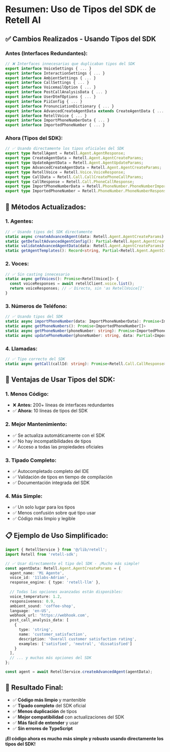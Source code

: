 # Resumen: Uso de Tipos del SDK de Retell AI

## ✅ **Cambios Realizados - Usando Tipos del SDK**

### **Antes (Interfaces Redundantes):**
```typescript
// ❌ Interfaces innecesarias que duplicaban tipos del SDK
export interface VoiceSettings { ... }
export interface InteractionSettings { ... }
export interface AmbientSettings { ... }
export interface CallSettings { ... }
export interface VoicemailOption { ... }
export interface PostCallAnalysisData { ... }
export interface UserDtmfOptions { ... }
export interface PiiConfig { ... }
export interface PronunciationDictionary { ... }
export interface AdvancedCreateAgentData extends CreateAgentData { ... }
export interface RetellVoice { ... }
export interface ImportPhoneNumberData { ... }
export interface ImportedPhoneNumber { ... }
```

### **Ahora (Tipos del SDK):**
```typescript
// ✅ Usando directamente los tipos oficiales del SDK
export type RetellAgent = Retell.Agent.AgentResponse;
export type CreateAgentData = Retell.Agent.AgentCreateParams;
export type UpdateAgentData = Retell.Agent.AgentUpdateParams;
export type AdvancedCreateAgentData = Retell.Agent.AgentCreateParams;
export type RetellVoice = Retell.Voice.VoiceResponse;
export type CallData = Retell.Call.CallCreatePhoneCallParams;
export type CallResponse = Retell.Call.PhoneCallResponse;
export type ImportPhoneNumberData = Retell.PhoneNumber.PhoneNumberImportParams;
export type ImportedPhoneNumber = Retell.PhoneNumber.PhoneNumberResponse;
```

## 🔧 **Métodos Actualizados:**

### **1. Agentes:**
```typescript
// ✅ Usando tipos del SDK directamente
static async createAdvancedAgent(data: Retell.Agent.AgentCreateParams): Promise<RetellAgent>
static getDefaultAdvancedAgentConfig(): Partial<Retell.Agent.AgentCreateParams>
static validateAdvancedAgentData(data: Retell.Agent.AgentCreateParams): string[]
static getAgentTemplates(): Record<string, Partial<Retell.Agent.AgentCreateParams>>
```

### **2. Voces:**
```typescript
// ✅ Sin casting innecesario
static async getVoices(): Promise<RetellVoice[]> {
  const voiceResponses = await retellClient.voice.list();
  return voiceResponses; // ✅ Directo, sin 'as RetellVoice[]'
}
```

### **3. Números de Teléfono:**
```typescript
// ✅ Usando tipos del SDK
static async importPhoneNumber(data: ImportPhoneNumberData): Promise<ImportedPhoneNumber>
static async getPhoneNumbers(): Promise<ImportedPhoneNumber[]>
static async getPhoneNumber(phoneNumber: string): Promise<ImportedPhoneNumber>
static async updatePhoneNumber(phoneNumber: string, data: Partial<ImportPhoneNumberData>): Promise<ImportedPhoneNumber>
```

### **4. Llamadas:**
```typescript
// ✅ Tipo correcto del SDK
static async getCall(callId: string): Promise<Retell.Call.CallResponse>
```

## 🎯 **Ventajas de Usar Tipos del SDK:**

### **1. Menos Código:**
- ❌ **Antes:** 200+ líneas de interfaces redundantes
- ✅ **Ahora:** 10 líneas de tipos del SDK

### **2. Mejor Mantenimiento:**
- ✅ Se actualiza automáticamente con el SDK
- ✅ No hay incompatibilidades de tipos
- ✅ Acceso a todas las propiedades oficiales

### **3. Tipado Completo:**
- ✅ Autocompletado completo del IDE
- ✅ Validación de tipos en tiempo de compilación
- ✅ Documentación integrada del SDK

### **4. Más Simple:**
- ✅ Un solo lugar para los tipos
- ✅ Menos confusión sobre qué tipo usar
- ✅ Código más limpio y legible

## 📋 **Ejemplo de Uso Simplificado:**

```typescript
import { RetellService } from '@/lib/retell';
import Retell from 'retell-sdk';

// ✅ Usar directamente el tipo del SDK - ¡Mucho más simple!
const agentData: Retell.Agent.AgentCreateParams = {
  agent_name: 'Mi Agente',
  voice_id: '11labs-Adrian',
  response_engine: { type: 'retell-llm' },
  
  // Todas las opciones avanzadas están disponibles:
  voice_temperature: 1.2,
  responsiveness: 0.9,
  ambient_sound: 'coffee-shop',
  language: 'en-US',
  webhook_url: 'https://webhook.com',
  post_call_analysis_data: [
    {
      type: 'string',
      name: 'customer_satisfaction',
      description: 'Overall customer satisfaction rating',
      examples: ['satisfied', 'neutral', 'dissatisfied']
    }
  ],
  // ... y muchas más opciones del SDK
};

const agent = await RetellService.createAdvancedAgent(agentData);
```

## 🚀 **Resultado Final:**

- ✅ **Código más limpio** y mantenible
- ✅ **Tipado completo** del SDK oficial
- ✅ **Menos duplicación** de tipos
- ✅ **Mejor compatibilidad** con actualizaciones del SDK
- ✅ **Más fácil de entender** y usar
- ✅ **Sin errores de TypeScript**

**¡El código ahora es mucho más simple y robusto usando directamente los tipos del SDK!**
